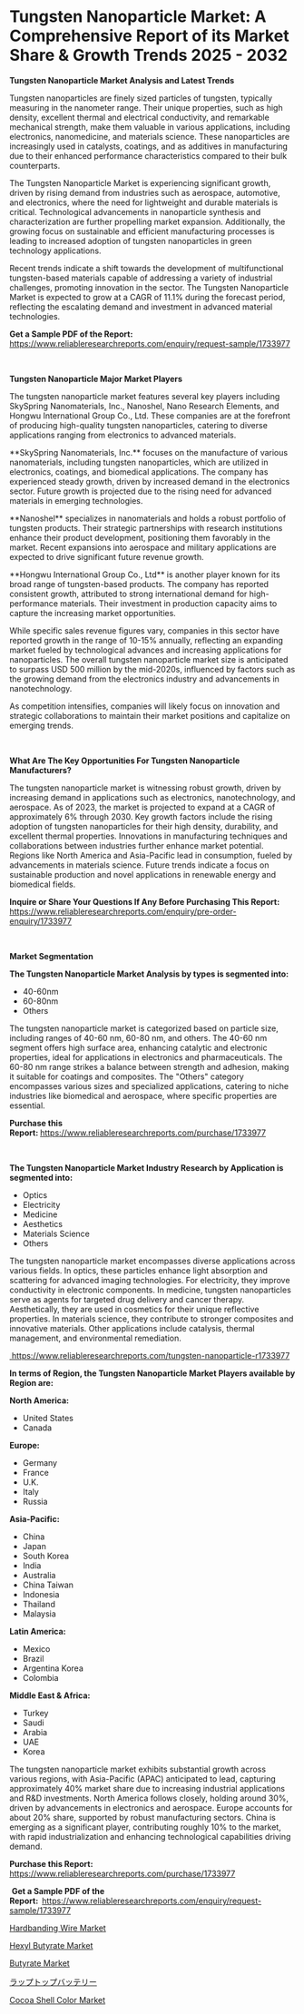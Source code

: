 <p><h1>Tungsten Nanoparticle Market: A Comprehensive Report of its Market Share & Growth Trends 2025 - 2032</h1></p><p><strong>Tungsten Nanoparticle Market Analysis and Latest Trends</strong></p>
<p><p>Tungsten nanoparticles are finely sized particles of tungsten, typically measuring in the nanometer range. Their unique properties, such as high density, excellent thermal and electrical conductivity, and remarkable mechanical strength, make them valuable in various applications, including electronics, nanomedicine, and materials science. These nanoparticles are increasingly used in catalysts, coatings, and as additives in manufacturing due to their enhanced performance characteristics compared to their bulk counterparts.</p><p>The Tungsten Nanoparticle Market is experiencing significant growth, driven by rising demand from industries such as aerospace, automotive, and electronics, where the need for lightweight and durable materials is critical. Technological advancements in nanoparticle synthesis and characterization are further propelling market expansion. Additionally, the growing focus on sustainable and efficient manufacturing processes is leading to increased adoption of tungsten nanoparticles in green technology applications.</p><p>Recent trends indicate a shift towards the development of multifunctional tungsten-based materials capable of addressing a variety of industrial challenges, promoting innovation in the sector. The Tungsten Nanoparticle Market is expected to grow at a CAGR of 11.1% during the forecast period, reflecting the escalating demand and investment in advanced material technologies.</p></p>
<p><strong>Get a Sample PDF of the Report:&nbsp;</strong> <a href="https://www.reliableresearchreports.com/enquiry/request-sample/1733977?utm_campaign=48&utm_medium=2&utm_source=Github&utm_content=ia&utm_term=01042025&utm_id=tungsten-nanoparticle">https://www.reliableresearchreports.com/enquiry/request-sample/1733977</a></p>
<p>&nbsp;</p>
<p><strong>Tungsten Nanoparticle Major Market Players</strong></p>
<p><p>The tungsten nanoparticle market features several key players including SkySpring Nanomaterials, Inc., Nanoshel, Nano Research Elements, and Hongwu International Group Co., Ltd. These companies are at the forefront of producing high-quality tungsten nanoparticles, catering to diverse applications ranging from electronics to advanced materials.</p><p>**SkySpring Nanomaterials, Inc.** focuses on the manufacture of various nanomaterials, including tungsten nanoparticles, which are utilized in electronics, coatings, and biomedical applications. The company has experienced steady growth, driven by increased demand in the electronics sector. Future growth is projected due to the rising need for advanced materials in emerging technologies.</p><p>**Nanoshel** specializes in nanomaterials and holds a robust portfolio of tungsten products. Their strategic partnerships with research institutions enhance their product development, positioning them favorably in the market. Recent expansions into aerospace and military applications are expected to drive significant future revenue growth.</p><p>**Hongwu International Group Co., Ltd** is another player known for its broad range of tungsten-based products. The company has reported consistent growth, attributed to strong international demand for high-performance materials. Their investment in production capacity aims to capture the increasing market opportunities.</p><p>While specific sales revenue figures vary, companies in this sector have reported growth in the range of 10-15% annually, reflecting an expanding market fueled by technological advances and increasing applications for nanoparticles. The overall tungsten nanoparticle market size is anticipated to surpass USD 500 million by the mid-2020s, influenced by factors such as the growing demand from the electronics industry and advancements in nanotechnology. </p><p>As competition intensifies, companies will likely focus on innovation and strategic collaborations to maintain their market positions and capitalize on emerging trends.</p></p>
<p>&nbsp;</p>
<p><strong>What Are The Key Opportunities For Tungsten Nanoparticle Manufacturers?</strong></p>
<p><p>The tungsten nanoparticle market is witnessing robust growth, driven by increasing demand in applications such as electronics, nanotechnology, and aerospace. As of 2023, the market is projected to expand at a CAGR of approximately 6% through 2030. Key growth factors include the rising adoption of tungsten nanoparticles for their high density, durability, and excellent thermal properties. Innovations in manufacturing techniques and collaborations between industries further enhance market potential. Regions like North America and Asia-Pacific lead in consumption, fueled by advancements in materials science. Future trends indicate a focus on sustainable production and novel applications in renewable energy and biomedical fields.</p></p>
<p><strong>Inquire or Share Your Questions If Any Before Purchasing This Report:</strong> <a href="https://www.reliableresearchreports.com/enquiry/pre-order-enquiry/1733977?utm_campaign=48&utm_medium=2&utm_source=Github&utm_content=ia&utm_term=01042025&utm_id=tungsten-nanoparticle">https://www.reliableresearchreports.com/enquiry/pre-order-enquiry/1733977</a></p>
<p>&nbsp;</p>
<p><strong>Market Segmentation</strong></p>
<p><strong>The Tungsten Nanoparticle Market Analysis by types is segmented into:</strong></p>
<p><ul><li>40-60nm</li><li>60-80nm</li><li>Others</li></ul></p>
<p><p>The tungsten nanoparticle market is categorized based on particle size, including ranges of 40-60 nm, 60-80 nm, and others. The 40-60 nm segment offers high surface area, enhancing catalytic and electronic properties, ideal for applications in electronics and pharmaceuticals. The 60-80 nm range strikes a balance between strength and adhesion, making it suitable for coatings and composites. The "Others" category encompasses various sizes and specialized applications, catering to niche industries like biomedical and aerospace, where specific properties are essential.</p></p>
<p><strong>Purchase this Report:&nbsp;</strong><a href="https://www.reliableresearchreports.com/purchase/1733977?utm_campaign=48&utm_medium=2&utm_source=Github&utm_content=ia&utm_term=01042025&utm_id=tungsten-nanoparticle">https://www.reliableresearchreports.com/purchase/1733977</a></p>
<p>&nbsp;</p>
<p><strong>The Tungsten Nanoparticle Market Industry Research by Application is segmented into:</strong></p>
<p><ul><li>Optics</li><li>Electricity</li><li>Medicine</li><li>Aesthetics</li><li>Materials Science</li><li>Others</li></ul></p>
<p><p>The tungsten nanoparticle market encompasses diverse applications across various fields. In optics, these particles enhance light absorption and scattering for advanced imaging technologies. For electricity, they improve conductivity in electronic components. In medicine, tungsten nanoparticles serve as agents for targeted drug delivery and cancer therapy. Aesthetically, they are used in cosmetics for their unique reflective properties. In materials science, they contribute to stronger composites and innovative materials. Other applications include catalysis, thermal management, and environmental remediation.</p></p>
<p><a href="https://www.reliableresearchreports.com/tungsten-nanoparticle-r1733977?utm_campaign=48&utm_medium=2&utm_source=Github&utm_content=ia&utm_term=01042025&utm_id=tungsten-nanoparticle">&nbsp;https://www.reliableresearchreports.com/tungsten-nanoparticle-r1733977</a></p>
<p><strong>In terms of Region, the Tungsten Nanoparticle Market Players available by Region are:</strong></p>
<p>
    <p> <strong> North America: </strong>
        <ul>
            <li>United States</li>
            <li>Canada</li>
        </ul>
        </p> 
    <p> <strong> Europe: </strong>
        <ul>
            <li>Germany</li>
            <li>France</li>
            <li>U.K.</li>
            <li>Italy</li>
            <li>Russia</li>
        </ul>
        </p> 
    <p> <strong> Asia-Pacific: </strong>
        <ul>
            <li>China</li>
            <li>Japan</li>
            <li>South Korea</li>
            <li>India</li>
            <li>Australia</li>
            <li>China Taiwan</li>
            <li>Indonesia</li>
            <li>Thailand</li>
            <li>Malaysia</li>
        </ul>
        </p> 
    <p> <strong> Latin America: </strong>
        <ul>
            <li>Mexico</li>
            <li>Brazil</li>
            <li>Argentina Korea</li>
            <li>Colombia</li>
        </ul>
        </p> 
    <p> <strong> Middle East & Africa: </strong>
        <ul>
            <li>Turkey</li>
            <li>Saudi</li>
            <li>Arabia</li>
            <li>UAE</li>
            <li>Korea</li>
        </ul>
    </p>
    </p>
<p><p>The tungsten nanoparticle market exhibits substantial growth across various regions, with Asia-Pacific (APAC) anticipated to lead, capturing approximately 40% market share due to increasing industrial applications and R&D investments. North America follows closely, holding around 30%, driven by advancements in electronics and aerospace. Europe accounts for about 20% share, supported by robust manufacturing sectors. China is emerging as a significant player, contributing roughly 10% to the market, with rapid industrialization and enhancing technological capabilities driving demand.</p></p>
<p><strong>Purchase this Report: </strong><a href="https://www.reliableresearchreports.com/purchase/1733977?utm_campaign=48&utm_medium=2&utm_source=Github&utm_content=ia&utm_term=01042025&utm_id=tungsten-nanoparticle">https://www.reliableresearchreports.com/purchase/1733977</a></p>
<p>&nbsp;<strong>Get a Sample PDF of the Report:&nbsp;&nbsp;</strong><a href="https://www.reliableresearchreports.com/enquiry/request-sample/1733977?utm_campaign=48&utm_medium=2&utm_source=Github&utm_content=ia&utm_term=01042025&utm_id=tungsten-nanoparticle">https://www.reliableresearchreports.com/enquiry/request-sample/1733977</a></p>
<p><strong></strong></p>
<p><p><a href="https://github.com/kadutjoelly83/Market-Research-Report-List-1/blob/main/hardbanding-wire-market.md?utm_campaign=48&utm_medium=2&utm_source=Github&utm_content=ia&utm_term=01042025&utm_id=tungsten-nanoparticle">Hardbanding Wire Market</a></p><p><a href="https://github.com/ilanarohalgh/Market-Research-Report-List-1/blob/main/hexyl-butyrate-market.md?utm_campaign=48&utm_medium=2&utm_source=Github&utm_content=ia&utm_term=01042025&utm_id=tungsten-nanoparticle">Hexyl Butyrate Market</a></p><p><a href="https://github.com/iperitvik8/Market-Research-Report-List-1/blob/main/butyrate-market.md?utm_campaign=48&utm_medium=2&utm_source=Github&utm_content=ia&utm_term=01042025&utm_id=tungsten-nanoparticle">Butyrate Market</a></p><p><a href="https://github.com/lababdou/Market-Research-Report-List-7/blob/main/679955651218.md?utm_campaign=48&utm_medium=2&utm_source=Github&utm_content=ia&utm_term=01042025&utm_id=tungsten-nanoparticle">ラップトップバッテリー</a></p><p><a href="https://github.com/frodanlert/Market-Research-Report-List-1/blob/main/cocoa-shell-color-market.md?utm_campaign=48&utm_medium=2&utm_source=Github&utm_content=ia&utm_term=01042025&utm_id=tungsten-nanoparticle">Cocoa Shell Color Market</a></p></p>